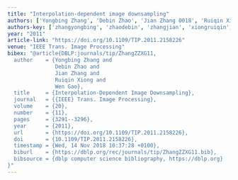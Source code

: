 ```yaml
---
title: "Interpolation-dependent image downsampling"
authors: ['Yongbing Zhang', 'Debin Zhao', 'Jian Zhang 0018', 'Ruiqin Xiong', 'Wen Gao 0001']
authors-key: ['zhangyongbing', 'zhaodebin', 'zhangjian', 'xiongruiqin', 'gaowen']
year: "2011"
article-link: "https://doi.org/10.1109/TIP.2011.2158226"
venue: "IEEE Trans. Image Processing"
bibex: "@article{DBLP:journals/tip/ZhangZZXG11,
  author    = {Yongbing Zhang and
               Debin Zhao and
               Jian Zhang and
               Ruiqin Xiong and
               Wen Gao},
  title     = {Interpolation-Dependent Image Downsampling},
  journal   = {{IEEE} Trans. Image Processing},
  volume    = {20},
  number    = {11},
  pages     = {3291--3296},
  year      = {2011},
  url       = {https://doi.org/10.1109/TIP.2011.2158226},
  doi       = {10.1109/TIP.2011.2158226},
  timestamp = {Wed, 14 Nov 2018 10:37:28 +0100},
  biburl    = {https://dblp.org/rec/journals/tip/ZhangZZXG11.bib},
  bibsource = {dblp computer science bibliography, https://dblp.org}
}"
---
```

